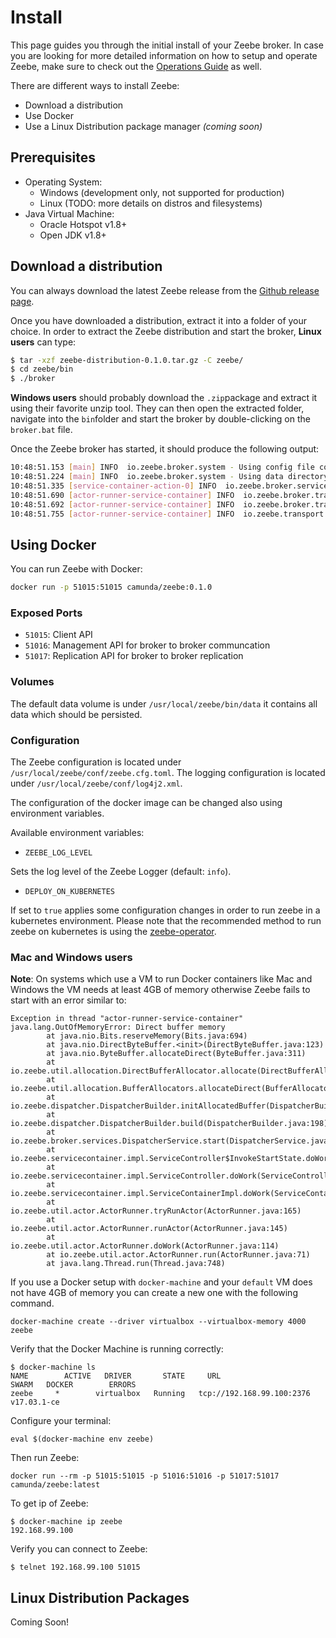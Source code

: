 # Install

This page guides you through the initial install of your Zeebe broker. In case you are looking for more detailed information on how to setup and operate Zeebe, make sure to check out the [Operations Guide](/operations/README.html) as well.

There are different ways to install Zeebe:

* Download a distribution
* Use Docker
* Use a Linux Distribution package manager _\(coming soon\)_

## Prerequisites

* Operating System:
  * Windows \(development only, not supported for production\)
  * Linux \(TODO: more details on distros and filesystems\)
* Java Virtual Machine:
  * Oracle Hotspot v1.8+
  * Open JDK v1.8+

## Download a distribution

You can always download the latest Zeebe release from the [Github release page](https://github.com/zeebe-io/zeebe/releases).

Once you have downloaded a distribution, extract it into a folder of your choice. In order to extract the Zeebe distribution and start the broker, **Linux users** can type:

```bash
$ tar -xzf zeebe-distribution-0.1.0.tar.gz -C zeebe/
$ cd zeebe/bin
$ ./broker
```

**Windows users** should probably download the `.zip`package and extract it using their favorite unzip tool. They can then open the extracted folder, navigate into the `bin`folder and start the broker by double-clicking on the `broker.bat` file.

Once the Zeebe broker has started, it should produce the following output:

```bash
10:48:51.153 [main] INFO  io.zeebe.broker.system - Using config file conf/zeebe.cfg.toml
10:48:51.224 [main] INFO  io.zeebe.broker.system - Using data directory: data/
10:48:51.335 [service-container-action-0] INFO  io.zeebe.broker.services - Using data/metrics/metrics.zeebe for counters
10:48:51.690 [actor-runner-service-container] INFO  io.zeebe.broker.transport - Bound replicationApi.server to localhost/127.0.0.1:51017
10:48:51.692 [actor-runner-service-container] INFO  io.zeebe.broker.transport - Bound managementApi.server to localhost/127.0.0.1:51016
10:48:51.755 [actor-runner-service-container] INFO  io.zeebe.transport - Bound clientApi.server to /0.0.0.0:51015
```

## Using Docker

You can run Zeebe with Docker:

```bash
docker run -p 51015:51015 camunda/zeebe:0.1.0
```

### Exposed Ports

- `51015`: Client API
- `51016`: Management API for broker to broker communcation
- `51017`: Replication API for broker to broker replication

### Volumes

The default data volume is under `/usr/local/zeebe/bin/data` it contains
all data which should be persisted.

### Configuration

The Zeebe configuration is located under
`/usr/local/zeebe/conf/zeebe.cfg.toml`. The logging configuration is located
under `/usr/local/zeebe/conf/log4j2.xml`.

The configuration of the docker image can be changed also using environment
variables.

Available environment variables:

 - `ZEEBE_LOG_LEVEL`

Sets the log level of the Zeebe Logger (default: `info`).

 - `DEPLOY_ON_KUBERNETES`

If set to `true` applies some configuration changes in order to run zeebe
in a kubernetes environment. Please note that the recommended method to
run zeebe on kubernetes is using the
[zeebe-operator](https://github.com/zeebe-io/zeebe-operator).

### Mac and Windows users

**Note**: On systems which use a VM to run Docker containers like Mac and
Windows the VM needs at least 4GB of memory otherwise Zeebe fails to start
with an error similar to:

```
Exception in thread "actor-runner-service-container" java.lang.OutOfMemoryError: Direct buffer memory
        at java.nio.Bits.reserveMemory(Bits.java:694)
        at java.nio.DirectByteBuffer.<init>(DirectByteBuffer.java:123)
        at java.nio.ByteBuffer.allocateDirect(ByteBuffer.java:311)
        at io.zeebe.util.allocation.DirectBufferAllocator.allocate(DirectBufferAllocator.java:28)
        at io.zeebe.util.allocation.BufferAllocators.allocateDirect(BufferAllocators.java:26)
        at io.zeebe.dispatcher.DispatcherBuilder.initAllocatedBuffer(DispatcherBuilder.java:266)
        at io.zeebe.dispatcher.DispatcherBuilder.build(DispatcherBuilder.java:198)
        at io.zeebe.broker.services.DispatcherService.start(DispatcherService.java:61)
        at io.zeebe.servicecontainer.impl.ServiceController$InvokeStartState.doWork(ServiceController.java:269)
        at io.zeebe.servicecontainer.impl.ServiceController.doWork(ServiceController.java:138)
        at io.zeebe.servicecontainer.impl.ServiceContainerImpl.doWork(ServiceContainerImpl.java:110)
        at io.zeebe.util.actor.ActorRunner.tryRunActor(ActorRunner.java:165)
        at io.zeebe.util.actor.ActorRunner.runActor(ActorRunner.java:145)
        at io.zeebe.util.actor.ActorRunner.doWork(ActorRunner.java:114)
        at io.zeebe.util.actor.ActorRunner.run(ActorRunner.java:71)
        at java.lang.Thread.run(Thread.java:748)
```

If you use a Docker setup with `docker-machine` and your `default` VM does
not have 4GB of memory you can create a new one with the following command.

```
docker-machine create --driver virtualbox --virtualbox-memory 4000 zeebe
```

Verify that the Docker Machine is running correctly:

```
$ docker-machine ls
NAME        ACTIVE   DRIVER       STATE     URL                         SWARM   DOCKER        ERRORS
zeebe     *        virtualbox   Running   tcp://192.168.99.100:2376           v17.03.1-ce
```

Configure your terminal:

```
eval $(docker-machine env zeebe)
```

Then run Zeebe:

```
docker run --rm -p 51015:51015 -p 51016:51016 -p 51017:51017 camunda/zeebe:latest
```

To get ip of Zeebe:
```
$ docker-machine ip zeebe
192.168.99.100
```

Verify you can connect to Zeebe:
```
$ telnet 192.168.99.100 51015
```

## Linux Distribution Packages

Coming Soon!
